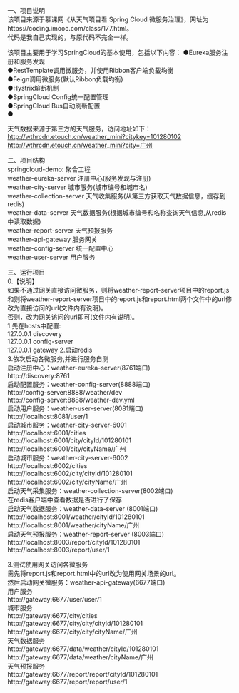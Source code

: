 一、项目说明  
该项目来源于慕课网《从天气项目看 Spring Cloud 微服务治理》，网址为https://coding.imooc.com/class/177.html。  
代码是我自己实现的，与原代码不完全一样。  

该项目主要用于学习SpringCloud的基本使用，包括以下内容： 
●Eureka服务注册和服务发现  
●RestTemplate调用微服务，并使用Ribbon客户端负载均衡    
●Feign调用微服务(默认Ribbon负载均衡)  
●Hystrix熔断机制  
●SpringCloud Config统一配置管理   
●SpringCloud Bus自动刷新配置  
●

天气数据来源于第三方的天气服务，访问地址如下：  
http://wthrcdn.etouch.cn/weather_mini?citykey=101280102  
http://wthrcdn.etouch.cn/weather_mini?city=广州    

二、项目结构   
springcloud-demo: 聚合工程   
    weather-eureka-server  注册中心(服务发现与注册)    
    weather-city-server  城市服务(城市编号和城市名)   
    weather-collection-server  天气收集服务(从第三方获取天气数据信息，缓存到redis)    
    weather-data-server  天气数据服务(根据城市编号和名称查询天气信息,从redis中读取数据)   
    weather-report-server  天气预报服务  
    weather-api-gateway 服务网关  
    weather-config-server 统一配置中心  
    weather-user-server 用户服务  
    
三、运行项目   
0.【说明】  
如果不通过网关直接访问微服务，则将weather-report-server项目中的report.js和则将weather-report-server项目中的report.js和report.html两个文件中的url修改为直接访问的url(文件内有说明)。  
否则，改为网关访问的url即可(文件内有说明)。    
1.先在hosts中配置:  
    127.0.0.1 discovery   
    127.0.0.1 config-server    
    127.0.0.1 gateway
2.启动redis   
3.依次启动各微服务,并进行服务自测   
启动注册中心：weather-eureka-server(8761端口)  
    http://discovery:8761  
启动配置服务：weather-config-server(8888端口)  
    http://config-server:8888/weather/dev  
    http://config-server:8888/weather-dev.yml  
启动用户服务：weather-user-server(8081端口)  
    http://localhost:8081/user/1     
启动城市服务：weather-city-server-6001   
    http://localhost:6001/cities  
    http://localhost:6001/city/cityId/101280101   
    http://localhost:6001/city/cityName/广州  
启动城市服务：weather-city-server-6002  
    http://localhost:6002/cities  
    http://localhost:6002/city/cityId/101280101   
    http://localhost:6002/city/cityName/广州  
启动天气采集服务：weather-collection-server(8002端口)   
    在redis客户端中查看数据是否进行了保存  
启动天气数据服务：weather-data-server (8001端口)   
    http://localhost:8001/weather/cityId/101280101  
    http://localhost:8001/weather/cityName/广州  
启动天气预报服务：weather-report-server (8003端口)     
    http://localhost:8003/report/cityId/101280101  
    http://localhost:8003/report/user/1  

3.测试使用网关访问各微服务  
需先将report.js和report.html中的url改为使用网关场景的url。          
然后启动网关微服务：weather-api-gateway(6677端口)  
用户服务  
    http://gateway:6677/user/user/1  
城市服务  
    http://gateway:6677/city/cities  
    http://gateway:6677/city/city/cityId/101280101  
    http://gateway:6677/city/city/cityName/广州    
天气数据服务  
    http://gateway:6677/data/weather/cityId/101280101    
    http://gateway:6677/data/weather/cityName/广州  
天气预报服务  
    http://gateway:6677/report/report/cityId/101280101  
    http://gateway:6677/report/report/user/1  


  


